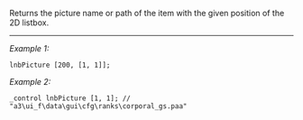 Returns the picture name or path of the item with the given position of the 2D listbox.


---
*Example 1:*
```sqf
lnbPicture [200, [1, 1]];
```

*Example 2:*
```sqf
_control lnbPicture [1, 1]; // "a3\ui_f\data\gui\cfg\ranks\corporal_gs.paa"
```